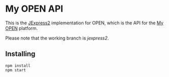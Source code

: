 # My OPEN API

This is the [JExpress2](https://github.com/j-norwood-young/jexpress) implementation for OPEN, which is the API for the [My OPEN](https://my.open.co.za/home) platform.

Please note that the working branch is _jexpress2_.

## Installing

```
npm install
npm start
```
